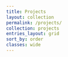 ```yaml
---
title: Projects
layout: collection
permalink: /projects/
collection: projects
entries_layout: grid
sort_by: order
classes: wide
---
```

